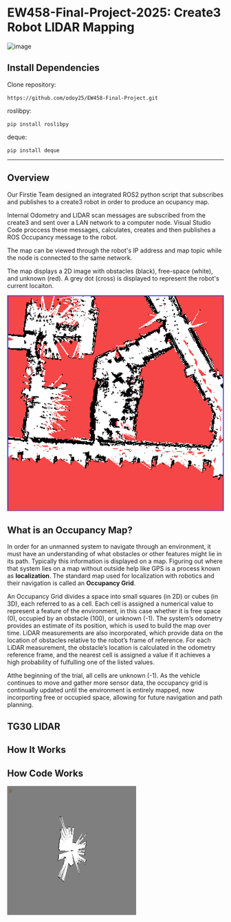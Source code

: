 # EW458-Final-Project-2025: Create3 Robot LIDAR Mapping
![image](https://github.com/user-attachments/assets/8fc3ff95-41d3-46e3-bd70-330c68290362)


## Install Dependencies

Clone repository:
```
https://github.com/odoy25/EW458-Final-Project.git
```
roslibpy:
```
pip install roslibpy 
```
deque:
```
pip install deque
```
---

## Overview

Our Firstie Team designed an integrated ROS2 python script that subscribes and publishes to a create3 robot in order to produce an ocupancy map. 

Internal Odometry and LIDAR scan messages are subscribed from the create3 and sent over a LAN network to a computer node. Visual Studio Code proccess these messages, calculates, creates and then publishes a ROS Occupancy message to the robot. 

The map can be viewed through the robot's IP address and map topic while the node is connected to the same network.

The map displays a 2D image with obstacles (black), free-space (white), and unknown (red). A grey dot (cross) is displayed to represent the robot's current locaiton. 

![image](Hopper_Hall_LIDAR_scan.png)

## What is an Occupancy Map?
In order for an unmanned system to navigate through an environment, it must have an understanding of what obstacles or other features might lie in its path. Typically this information is displayed on a map. Figuring out where that system lies on a map without outside help like GPS is a process known as **localization**. The standard map used for localization with robotics and their navigation is called an **Occupancy Grid**.

An Occupancy Grid divides a space into small squares (in 2D) or cubes (in 3D), each referred to as a cell. Each cell is assigned a numerical value to represent a feature of the environment, in this case whether it is free space (0), occupied by an obstacle (100), or unknown (-1). The system’s odometry provides an estimate of its position, which is used to build the map over time. LiDAR measurements are also incorporated, which provide data on the location of obstacles relative to the robot’s frame of reference. For each LiDAR measurement, the obstacle’s location is calculated in the odometry reference frame, and the nearest cell is assigned a value if it achieves a high probability of fulfulling one of the listed values. 

Atthe beginning of the trial, all cells are unknown (-1). As the vehicle continues to move and gather more sensor data, the occupancy grid is continually updated until the environment is entirely mapped, now incorporting free or occupied space,  allowing for future navigation and path planning.

## TG30 LIDAR 


## How It Works



## How Code Works

![image](HKO_map1.gif)
